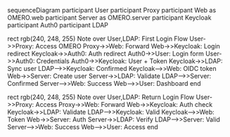 


sequenceDiagram
   participant User
   participant Proxy
   participant Web as OMERO.web
   participant Server as OMERO.server
   participant Keycloak
   participant Auth0
   participant LDAP

   rect rgb(240, 248, 255)
       Note over User,LDAP: First Login Flow
       User->>Proxy: Access OMERO
       Proxy->>Web: Forward
       Web->>Keycloak: Login redirect
       Keycloak->>Auth0: Auth redirect
       Auth0->>User: Login form
       User->>Auth0: Credentials
       Auth0->>Keycloak: User + Token
       Keycloak->>LDAP: Sync user
       LDAP-->>Keycloak: Confirmed
       Keycloak-->>Web: OIDC token
       Web->>Server: Create user
       Server->>LDAP: Validate
       LDAP-->>Server: Confirmed
       Server-->>Web: Success
       Web-->>User: Dashboard
   end

   rect rgb(240, 248, 255)
       Note over User,LDAP: Return Login Flow
       User->>Proxy: Access
       Proxy->>Web: Forward
       Web->>Keycloak: Auth check
       Keycloak->>LDAP: Validate
       LDAP-->>Keycloak: Valid
       Keycloak-->>Web: Token
       Web->>Server: Auth
       Server->>LDAP: Verify
       LDAP-->>Server: Valid
       Server-->>Web: Success
       Web-->>User: Access
   end
